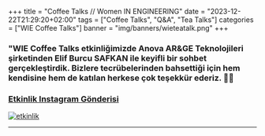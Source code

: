 +++
title = "Coffee Talks // Women IN ENGINEERING"
date = "2023-12-22T21:29:20+02:00"
tags = ["Coffee Talks", "Q&A", "Tea Talks"]
categories = ["WIE Coffee Talks"]
banner = "img/banners/wieteatalk.png"
+++

### "WIE Coffee Talks etkinliğimizde Anova AR&GE Teknolojileri şirketinden Elif Burcu SAFKAN ile keyifli bir sohbet gerçekleştirdik. Bizlere tecrübelerinden bahsettiği için hem kendisine hem de katılan herkese çok teşekkür ederiz. 🥳💙
### [Etkinlik Instagram Gönderisi](https://www.instagram.com/p/C1FP8msNRaB/)
[![etkinlik](/img/banners/wieteatalk.png)](https://www.instagram.com/p/C1FP8msNRaB/)
_________
